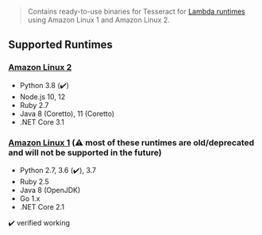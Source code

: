 > Contains ready-to-use binaries for Tesseract for [Lambda runtimes](https://docs.aws.amazon.com/lambda/latest/dg/lambda-runtimes.html) using Amazon Linux 1 and Amazon Linux 2.

## Supported Runtimes

### [Amazon Linux 2](./amazonlinux-2)

- Python 3.8 (:heavy_check_mark:)
- Node.js 10, 12
- Ruby 2.7
- Java 8 (Coretto), 11 (Coretto)
- .NET Core 3.1

### [Amazon Linux 1](./amazonlinux-1) (:warning: most of these runtimes are old/deprecated and will not be supported in the future)

- Python 2.7, 3.6 (:heavy_check_mark:), 3.7
- Ruby 2.5
- Java 8 (OpenJDK)
- Go 1.x
- .NET Core 2.1


:heavy_check_mark: verified working